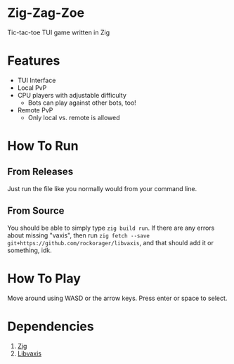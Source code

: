 # Zig-Zag-Zoe
Tic-tac-toe TUI game written in Zig

# Features
* TUI Interface
* Local PvP
* CPU players with adjustable difficulty
    * Bots can play against other bots, too!
* Remote PvP
    * Only local vs. remote is allowed

# How To Run
## From Releases
Just run the file like you normally would from your command line.

## From Source
You should be able to simply type `zig build run`. If there are any errors about
missing "vaxis", then run `zig fetch --save git+https://github.com/rockorager/libvaxis`,
and that should add it or something, idk.

# How To Play
Move around using WASD or the arrow keys. Press enter or space to select.

# Dependencies
1) [Zig](https://ziglang.org/)
2) [Libvaxis](https://github.com/rockorager/libvaxis)
